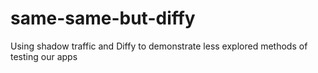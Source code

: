 # same-same-but-diffy
Using shadow traffic and Diffy to demonstrate less explored methods of testing our apps
